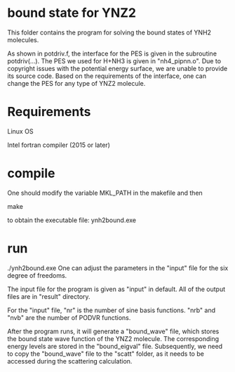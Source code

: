 
# bound state for YNZ2
This folder contains the program for solving the bound states of YNH2 molecules.

As shown in potdriv.f, the interface for the PES is given in the subroutine potdriv(...). 
The PES we used for H+NH3 is given in "nh4_pipnn.o". 
Due to copyright issues with the potential energy surface, we are unable to provide its source code.
Based on the requirements of the interface, one can change the PES for any type of YNZ2 molecule.

# Requirements
Linux OS

Intel fortran compiler (2015 or later)

# compile
One should modify the variable MKL_PATH in the makefile and then

make

to obtain the executable file: ynh2bound.exe

# run

./ynh2bound.exe
One can adjust the parameters in the "input" file for the six degree of freedoms.

The input file for the program is given as "input" in default.
All of the output files are in "result" directory.

For the "input" file, "nr" is the number of sine basis functions. "nrb" and "nvb" are the number of PODVR functions.

After the program runs, it will generate a "bound_wave" file, which stores the bound state wave function of the YNZ2 molecule. The corresponding energy levels are stored in the "bound_eigval" file. Subsequently, we need to copy the "bound_wave" file to the "scatt" folder, as it needs to be accessed during the scattering calculation.
